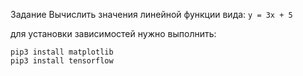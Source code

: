 Задание Вычислить значения линейной функции вида: `y = 3x + 5`

для установки зависимостей нужно выполнить:
```commandline
pip3 install matplotlib
pip3 install tensorflow
```
